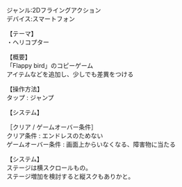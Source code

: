 ジャンル:2Dフライングアクション  
デバイス:スマートフォン
  
【テーマ】  
・ヘリコプター
  
【概要】  
「Flappy bird」のコピーゲーム  
アイテムなどを追加し、少しでも差異をつける
  
【操作方法】  
タップ : ジャンプ
  
【システム】  
  
［クリア / ゲームオーバー条件］  
クリア条件 : エンドレスのためない  
ゲームオーバー条件 : 画面上からいなくなる、障害物に当たる
  
【システム】  
ステージは横スクロールもの。  
ステージ増加を検討すると縦スクもありかと。
